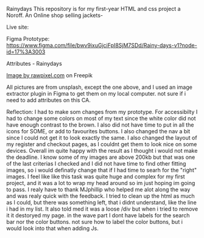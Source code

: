 Rainydays
This repository is for my first-year HTML and css project a Noroff. An Online shop selling jackets- 

Live site:


Figma Prototype:
https://www.figma.com/file/bwv9ixuGjciFpI8SjM7SDd/Rainy-days-v1?node-id=17%3A3003 

Attributes - Rainydays

<a href="https://www.freepik.com/free-photo/couple-trekking-through-rain-highlands_13301104.htm#page=2&query=rain&position=4&from_view=search">Image by rawpixel.com</a> on Freepik

All pictures are from unsplash, except the one above, and I used an image extractor plugin in Figma to get them on my local computer. not sure if i need to add attributes on this CA. 

Reflection: 
I had to make som changes from my prototype. For accessibilty I had to change some colors on most of my text since the white color did not have enough contrast to the brown. I also did not have time to put in all the icons for SOME, or add to favourites buttons. I also changed the nav a bit since I could not get it to look exactly the same. I also changed the layout of my register and checkout pages, as I couldnt get them to look nice on some devices. Overall im quite happy with the result as I thought i would not make the deadline. I know some of my images are above 200kb but that was one of the last criterias I checked and I did not have time to find other fitting images, so i would definatly change that if I had time to searh for the "right" images. I feel like like this task was quite huge and complex for my first project, and it was a lot to wrap my head around so im just hoping im going to pass. I realy have to thank MJphillip who helped me alot along the way and was realy quick with the feedback. I tried to clean up the html as much as I could, but there was something left, that i didnt understand, like the line i had in my list. It also told med it was a loose /div but when i tried to remove it it destoryed my page. in the wave part I dont have labels for the search bar nor the color buttons. not sure how to label the color buttons, but i would look into that when adding Js. 
